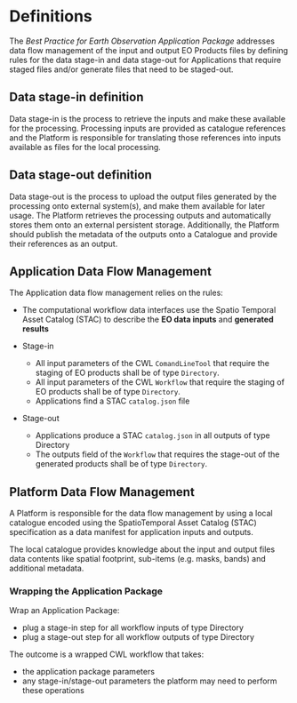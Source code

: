 # Definitions

The _Best Practice for Earth Observation Application Package_ addresses data flow management of the input and output EO Products files by defining rules for the data stage-in and data stage-out for Applications that require staged files and/or generate files that need to be staged-out.

## Data stage-in definition

Data stage-in is the process to retrieve the inputs and make these available for the processing. Processing inputs are provided as catalogue references and the Platform is responsible for translating those references into inputs available as files for the local processing.

## Data stage-out definition

Data stage-out is the process to upload the output files generated by the processing onto external system(s), and make them available for later usage. The Platform retrieves the processing outputs and automatically stores them onto an external persistent storage. Additionally, the Platform should publish the metadata of the outputs onto a Catalogue and provide their references as an output.

## Application Data Flow Management

The Application data flow management relies on the rules:

* The computational workflow data interfaces use the Spatio Temporal Asset Catalog (STAC) to describe the **EO data inputs** and **generated results**

* Stage-in
    * All input parameters of the CWL `ComandLineTool` that require the staging of EO products shall be of type `Directory`. 
    * All input parameters of the CWL `Workflow` that require the staging of EO products shall be of type `Directory`.
    * Applications find a STAC `catalog.json` file

* Stage-out
    * Applications produce a STAC `catalog.json` in all outputs of type Directory
    * The outputs field of the `Workflow` that requires the stage-out of the generated products shall be of type `Directory`.

## Platform Data Flow Management

A Platform is responsible for the data flow management by using a local catalogue encoded using the SpatioTemporal Asset Catalog (STAC) specification as a data manifest for application inputs and outputs.

The local catalogue provides knowledge about the input and output files data contents like spatial footprint, sub-items (e.g. masks, bands) and additional metadata.

### Wrapping the Application Package

Wrap an Application Package:
* plug a stage-in step for all workflow inputs of type Directory
* plug a stage-out step for all workflow outputs of type Directory

The outcome is a wrapped CWL workflow that takes:
* the application package parameters
* any stage-in/stage-out parameters the platform may need to perform these operations

